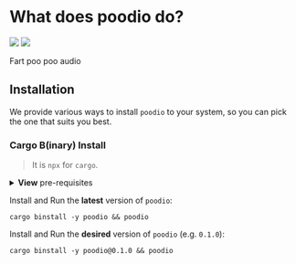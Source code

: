 # What does poodio do?

[![](https://img.shields.io/crates/v/poodio?style=for-the-badge&label=CRATES&logo=docs.rs&logoColor=%23fc3&labelColor=%23333&color=%234c1)](https://docs.rs/poodio)
[![](https://img.shields.io/crates/l/poodio?style=for-the-badge&label=LICENSE&logo=opensourceinitiative&logoColor=%23fff&labelColor=%23333&color=%234a3)](https://docs.rs/crate/poodio/latest/source/LICENSE)

Fart poo poo audio

## Installation

We provide various ways to install `poodio` to your system, so you can pick the one that suits you best.

### Cargo B(inary) Install

> It is `npx` for `cargo`.

<details><summary><strong>View</strong> pre-requisites</summary>

-   [`rustup`, `cargo`](https://doc.rust-lang.org/cargo/getting-started/installation.html)
-   [`cargo-binstall`](https://github.com/cargo-bins/cargo-binstall?tab=readme-ov-file#installation)
</details>

Install and Run the **latest** version of `poodio`:

```shell
cargo binstall -y poodio && poodio
```

Install and Run the **desired** version of `poodio` (e.g. `0.1.0`):

```shell
cargo binstall -y poodio@0.1.0 && poodio
```
